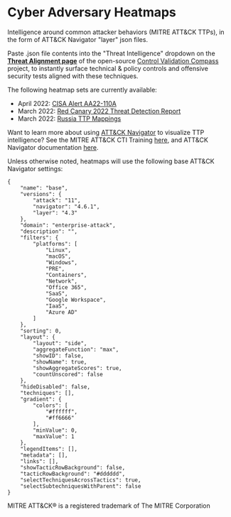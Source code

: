 # Cyber Adversary Heatmaps
Intelligence around common attacker behaviors (MITRE ATT&amp;CK TTPs), in the form of ATT&amp;CK Navigator "layer" json files.

Paste .json file contents into the "Threat Intelligence" dropdown on the **[Threat Alignment page](https://controlcompass.github.io/risk)** of the open-source [Control Validation Compass](https://controlcompass.github.io/) project, to instantly surface technical & policy controls and offensive security tests aligned with these techniques.

The following heatmap sets are currently available:

* April 2022: [CISA Alert AA22-110A](https://github.com/tropChaud/Cyber-Adversary-Heatmaps/tree/main/CISA%20Alert%20AA22-110A)
* March 2022: [Red Canary 2022 Threat Detection Report](https://github.com/tropChaud/Cyber-Adversary-Heatmaps/tree/main/Red%20Canary%202022%20Threat%20Detection%20Report)
* March 2022: [Russia TTP Mappings](https://github.com/tropChaud/Cyber-Adversary-Heatmaps/tree/main/Russia-TTP-Mappings)

Want to learn more about using [ATT&CK Navigator](https://mitre-attack.github.io/attack-navigator/) to visualize TTP intelligence? See the MITRE ATT&CK CTI Training [here](https://attack.mitre.org/resources/training/cti/), and ATT&CK Navigator documentation [here](https://github.com/mitre-attack/attack-navigator/blob/master/USAGE.md).

Unless otherwise noted, heatmaps will use the following base ATT&CK Navigator settings:

	{
		"name": "base",
		"versions": {
			"attack": "11",
			"navigator": "4.6.1",
			"layer": "4.3"
		},
		"domain": "enterprise-attack",
		"description": "",
		"filters": {
			"platforms": [
				"Linux",
				"macOS",
				"Windows",
				"PRE",
				"Containers",
				"Network",
				"Office 365",
				"SaaS",
				"Google Workspace",
				"IaaS",
				"Azure AD"
			]
		},
		"sorting": 0,
		"layout": {
			"layout": "side",
			"aggregateFunction": "max",
			"showID": false,
			"showName": true,
			"showAggregateScores": true,
			"countUnscored": false
		},
		"hideDisabled": false,
		"techniques": [],
		"gradient": {
			"colors": [
				"#ffffff",
				"#ff6666"
			],
			"minValue": 0,
			"maxValue": 1
		},
		"legendItems": [],
		"metadata": [],
		"links": [],
		"showTacticRowBackground": false,
		"tacticRowBackground": "#dddddd",
		"selectTechniquesAcrossTactics": true,
		"selectSubtechniquesWithParent": false
	}

MITRE ATT&CK® is a registered trademark of The MITRE Corporation

